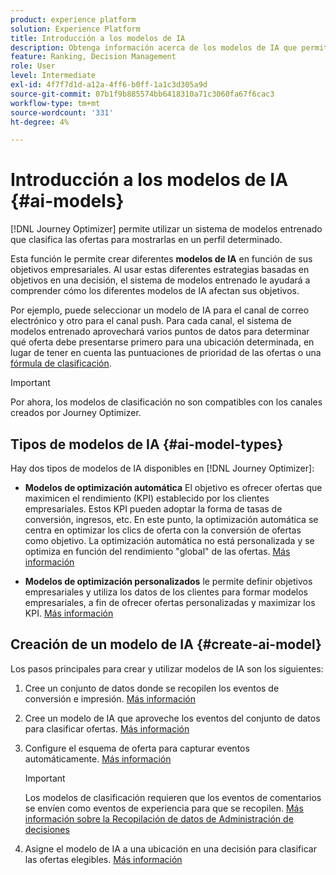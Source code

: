 ```yaml
---
product: experience platform
solution: Experience Platform
title: Introducción a los modelos de IA
description: Obtenga información acerca de los modelos de IA que permiten clasificar ofertas
feature: Ranking, Decision Management
role: User
level: Intermediate
exl-id: 4f7f7d1d-a12a-4ff6-b0ff-1a1c3d305a9d
source-git-commit: 07b1f9b885574bb6418310a71c3060fa67f6cac3
workflow-type: tm+mt
source-wordcount: '331'
ht-degree: 4%

---
```


# Introducción a los modelos de IA {#ai-models}

[!DNL Journey Optimizer] permite utilizar un sistema de modelos entrenado que clasifica las ofertas para mostrarlas en un perfil determinado.

Esta función le permite crear diferentes **modelos de IA** en función de sus objetivos empresariales. Al usar estas diferentes estrategias basadas en objetivos en una decisión, el sistema de modelos entrenado le ayudará a comprender cómo los diferentes modelos de IA afectan sus objetivos.

Por ejemplo, puede seleccionar un modelo de IA para el canal de correo electrónico y otro para el canal push. Para cada canal, el sistema de modelos entrenado aprovechará varios puntos de datos para determinar qué oferta debe presentarse primero para una ubicación determinada, en lugar de tener en cuenta las puntuaciones de prioridad de las ofertas o una [fórmula de clasificación](create-ranking-formulas.md).

>[!IMPORTANT]
>
>Por ahora, los modelos de clasificación no son compatibles con los canales creados por Journey Optimizer.

## Tipos de modelos de IA {#ai-model-types}

Hay dos tipos de modelos de IA disponibles en [!DNL Journey Optimizer]:

* **Modelos de optimización automática** El objetivo es ofrecer ofertas que maximicen el rendimiento (KPI) establecido por los clientes empresariales. Estos KPI pueden adoptar la forma de tasas de conversión, ingresos, etc. En este punto, la optimización automática se centra en optimizar los clics de oferta con la conversión de ofertas como objetivo. La optimización automática no está personalizada y se optimiza en función del rendimiento &quot;global&quot; de las ofertas. [Más información](auto-optimization-model.md)

* **Modelos de optimización personalizados** le permite definir objetivos empresariales y utiliza los datos de los clientes para formar modelos empresariales, a fin de ofrecer ofertas personalizadas y maximizar los KPI. [Más información](personalized-optimization-model.md)

## Creación de un modelo de IA {#create-ai-model}

Los pasos principales para crear y utilizar modelos de IA son los siguientes:

1. Cree un conjunto de datos donde se recopilen los eventos de conversión e impresión. [Más información](../data-collection/create-dataset.md)

1. Cree un modelo de IA que aproveche los eventos del conjunto de datos para clasificar ofertas. [Más información](create-ranking-strategies.md)

1. Configure el esquema de oferta para capturar eventos automáticamente. [Más información](../data-collection/schema-requirement.md)

   >[!IMPORTANT]
   >
   >Los modelos de clasificación requieren que los eventos de comentarios se envíen como eventos de experiencia para que se recopilen. [Más información sobre la Recopilación de datos de Administración de decisiones](../data-collection/data-collection.md)

1. Asigne el modelo de IA a una ubicación en una decisión para clasificar las ofertas elegibles. [Más información](../offer-activities/configure-offer-selection.md)
